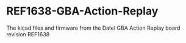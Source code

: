 # REF1638-GBA-Action-Replay
The kicad files and firmware from the Datel GBA Action Replay board revision REF1638
